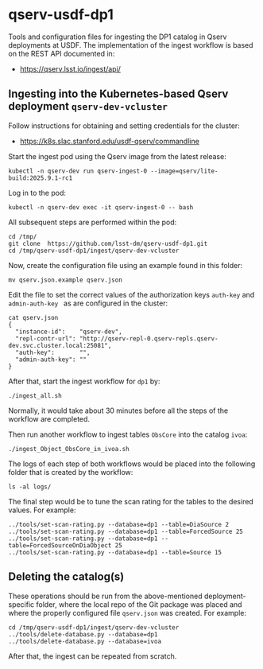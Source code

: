 # qserv-usdf-dp1
Tools and configuration files for ingesting the DP1 catalog in Qserv deployments at USDF. The implementation of the ingest workflow
is based on the REST API documented in:
- https://qserv.lsst.io/ingest/api/

## Ingesting into the Kubernetes-based Qserv deployment `qserv-dev-vcluster`
Follow instructions for obtaining and setting credentials for the cluster:
- https://k8s.slac.stanford.edu/usdf-qserv/commandline

Start the ingest pod using the Qserv image from the latest release:
```
kubectl -n qserv-dev run qserv-ingest-0 --image=qserv/lite-build:2025.9.1-rc1
```
Log in to the pod:
```
kubectl -n qserv-dev exec -it qserv-ingest-0 -- bash
```
All subsequent steps are performed within the pod:
```
cd /tmp/
git clone  https://github.com/lsst-dm/qserv-usdf-dp1.git
cd /tmp/qserv-usdf-dp1/ingest/qserv-dev-vcluster
```
Now, create the configuration file using an example found in this folder:
```
mv qserv.json.example qserv.json
```
Edit the file to set the correct values of the authorization keys ``auth-key`` and ``admin-auth-key `` as  are configured in the cluster:
```
cat qserv.json
{
  "instance-id":    "qserv-dev",
  "repl-contr-url": "http://qserv-repl-0.qserv-repls.qserv-dev.svc.cluster.local:25081",
  "auth-key":       "",
  "admin-auth-key": ""
}
```
After that, start the ingest workflow for ``dp1`` by:
```
./ingest_all.sh
```
Normally, it would take about 30 minutes before all the steps of the workflow are completed.

Then run another workflow to ingest tables `ObsCore` into the catalog `ivoa`:
```
./ingest_Object_ObsCore_in_ivoa.sh
```
The logs of each step of both workflows would be placed into the following folder that is created by the workflow:
```
ls -al logs/
```
The final step would be to tune the scan rating for the tables to the desired values. For example:
```
../tools/set-scan-rating.py --database=dp1 --table=DiaSource 2
../tools/set-scan-rating.py --database=dp1 --table=ForcedSource 25
../tools/set-scan-rating.py --database=dp1 --table=ForcedSourceOnDiaObject 25
../tools/set-scan-rating.py --database=dp1 --table=Source 15
```
## Deleting the catalog(s)
These operations should be run from the above-mentioned deployment-specific folder, where the local repo of the Git package was placed
and where the properly configured file `qserv.json` was created. For example:
```
cd /tmp/qserv-usdf-dp1/ingest/qserv-dev-vcluster
../tools/delete-database.py --database=dp1
../tools/delete-database.py --database=ivoa
```
After that, the ingest can be repeated from scratch.

